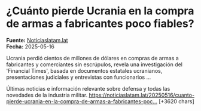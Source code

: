 # ¿Cuánto pierde Ucrania en la compra de armas a fabricantes poco fiables?

**Fuente:** [Noticiaslatam.lat](https://noticiaslatam.lat/20250516/cuanto-pierde-ucrania-en-la-compra-de-armas-a-fabricantes-poco-fiables-1162577803.html)  
**Fecha:** 2025-05-16

Ucrania perdió cientos de millones de dólares en compras de armas a fabricantes y comerciantes sin escrúpulos, revela una investigación del 'Financial Times', basada en documentos estatales ucranianos, presentaciones judiciales y entrevistas con funcionarios …

Últimas noticias e información relevante sobre defensa y todas las novedades de la industria militar.
https://noticiaslatam.lat/20250516/cuanto-pierde-ucrania-en-la-compra-de-armas-a-fabricantes-poc… [+3620 chars]
